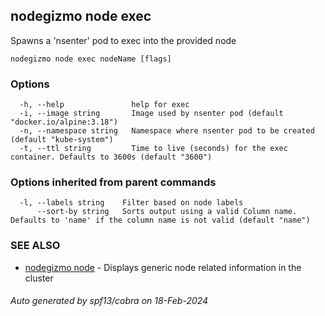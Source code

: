 ## nodegizmo node exec

Spawns a 'nsenter' pod to exec into the provided node

```
nodegizmo node exec nodeName [flags]
```

### Options

```
  -h, --help               help for exec
  -i, --image string       Image used by nsenter pod (default "docker.io/alpine:3.18")
  -n, --namespace string   Namespace where nsenter pod to be created (default "kube-system")
  -t, --ttl string         Time to live (seconds) for the exec container. Defaults to 3600s (default "3600")
```

### Options inherited from parent commands

```
  -l, --labels string    Filter based on node labels
      --sort-by string   Sorts output using a valid Column name. Defaults to 'name' if the column name is not valid (default "name")
```

### SEE ALSO

* [nodegizmo node](nodegizmo_node.md)	 - Displays generic node related information in the cluster

###### Auto generated by spf13/cobra on 18-Feb-2024
